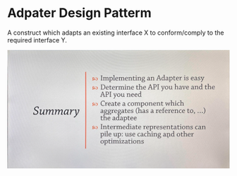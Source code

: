 # Adpater Design Patterm

A construct which adapts an existing interface X to conform/comply to the required interface Y.

![Alt text](./AdapterSummary.png)
